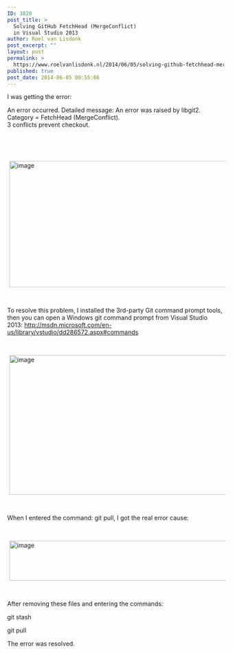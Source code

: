 ```yaml
---
ID: 3820
post_title: >
  Solving GitHub FetchHead (MergeConflict)
  in Visual Studio 2013
author: Roel van Lisdonk
post_excerpt: ""
layout: post
permalink: >
  https://www.roelvanlisdonk.nl/2014/06/05/solving-github-fetchhead-mergeconflict-in-visual-studio-2013/
published: true
post_date: 2014-06-05 08:55:06
---
```

<p>I was getting the error:</p> An error occurred. Detailed message: An error was raised by libgit2. Category = FetchHead (MergeConflict).  <br />3 conflicts prevent checkout.  <p>&#160;</p>  <p>&#160;</p>  <p><a href="http://www.roelvanlisdonk.nl/wp-content/uploads/2014/06/image2.png" rel="lightbox"><img title="image" style="border-top: 0px; border-right: 0px; background-image: none; border-bottom: 0px; padding-top: 0px; padding-left: 0px; margin: 0px 5px; border-left: 0px; display: inline; padding-right: 0px" border="0" alt="image" src="http://www.roelvanlisdonk.nl/wp-content/uploads/2014/06/image_thumb2.png" width="580" height="294" /></a></p>  <p>&#160;</p>  <p>To resolve this problem, I installed the 3rd-party Git command prompt tools, then you can open a Windows git command prompt from Visual Studio 2013: <a title="http://msdn.microsoft.com/en-us/library/vstudio/dd286572.aspx#commands" href="http://msdn.microsoft.com/en-us/library/vstudio/dd286572.aspx#commands">http://msdn.microsoft.com/en-us/library/vstudio/dd286572.aspx#commands</a></p>  <p>&#160;</p>  <p><a href="http://www.roelvanlisdonk.nl/wp-content/uploads/2014/06/image3.png" rel="lightbox"><img title="image" style="border-top: 0px; border-right: 0px; background-image: none; border-bottom: 0px; padding-top: 0px; padding-left: 0px; margin: 0px 5px; border-left: 0px; display: inline; padding-right: 0px" border="0" alt="image" src="http://www.roelvanlisdonk.nl/wp-content/uploads/2014/06/image_thumb3.png" width="566" height="325" /></a></p>  <p>&#160;</p>  <p>When I entered the command: git pull, I got the real error cause:</p>  <p>&#160;</p>  <p><a href="http://www.roelvanlisdonk.nl/wp-content/uploads/2014/06/image4.png" rel="lightbox"><img title="image" style="border-top: 0px; border-right: 0px; background-image: none; border-bottom: 0px; padding-top: 0px; padding-left: 0px; margin: 0px 5px; border-left: 0px; display: inline; padding-right: 0px" border="0" alt="image" src="http://www.roelvanlisdonk.nl/wp-content/uploads/2014/06/image_thumb4.png" width="580" height="93" /></a></p>  <p>&#160;</p>  <p>After removing these files and entering the commands:</p>  <p>git stash</p>  <p>git pull</p>  <p>The error was resolved.</p>